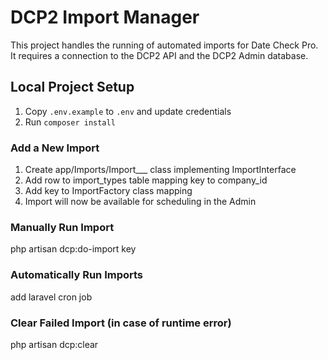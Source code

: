# DCP2 Import Manager

This project handles the running of automated imports for Date Check Pro.  
It requires a connection to the DCP2 API and the DCP2 Admin database.

## Local Project Setup
1. Copy `.env.example` to `.env` and update credentials
2. Run `composer install`

### Add a New Import
1. Create app/Imports/Import___ class implementing ImportInterface
2. Add row to import_types table mapping key to company_id
3. Add key to ImportFactory class mapping
4. Import will now be available for scheduling in the Admin

### Manually Run Import
php artisan dcp:do-import key

### Automatically Run Imports
add laravel cron job

### Clear Failed Import (in case of runtime error)
php artisan dcp:clear
